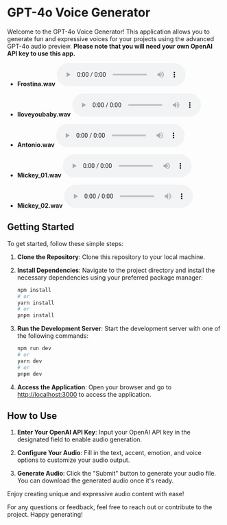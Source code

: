 # GPT-4o Voice Generator

Welcome to the GPT-4o Voice Generator! This application allows you to generate fun and expressive voices for your projects using the advanced GPT-4o audio preview. **Please note that you will need your own OpenAI API key to use this app.**

- **Frostina.wav**
  <audio controls>
    <source src="public/Frostina.wav" type="audio/wav">
    Your browser does not support the audio element.
  </audio>

- **Iloveyoubaby.wav**
  <audio controls>
    <source src="public/iloveyoubaby.wav" type="audio/wav">
    Your browser does not support the audio element.
  </audio>

- **Antonio.wav**
  <audio controls>
    <source src="public/antonio.wav" type="audio/wav">
    Your browser does not support the audio element.
  </audio>

- **Mickey_01.wav**
  <audio controls>
    <source src="public/Mickey_01.wav" type="audio/wav">
    Your browser does not support the audio element.
  </audio>

- **Mickey_02.wav**
  <audio controls>
    <source src="public/Mickey_02.wav" type="audio/wav">
    Your browser does not support the audio element.
  </audio>

## Getting Started

To get started, follow these simple steps:

1. **Clone the Repository**: Clone this repository to your local machine.

2. **Install Dependencies**: Navigate to the project directory and install the necessary dependencies using your preferred package manager:

   ```bash
   npm install
   # or
   yarn install
   # or
   pnpm install
   ```

3. **Run the Development Server**: Start the development server with one of the following commands:

   ```bash
   npm run dev
   # or
   yarn dev
   # or
   pnpm dev
   ```

4. **Access the Application**: Open your browser and go to [http://localhost:3000](http://localhost:3000) to access the application.

## How to Use

1. **Enter Your OpenAI API Key**: Input your OpenAI API key in the designated field to enable audio generation.

2. **Configure Your Audio**: Fill in the text, accent, emotion, and voice options to customize your audio output.

3. **Generate Audio**: Click the "Submit" button to generate your audio file. You can download the generated audio once it's ready.

Enjoy creating unique and expressive audio content with ease!

For any questions or feedback, feel free to reach out or contribute to the project. Happy generating!
